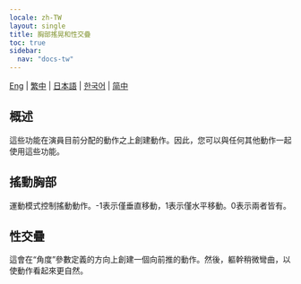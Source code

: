 ```yaml
---
locale: zh-TW
layout: single
title: 胸部搖晃和性交疊
toc: true
sidebar:
  nav: "docs-tw"
---
```

[Eng](/dancexr/features/boob_shake_sex_overlay) | [繁中](/tw/dancexr/features/boob_shake_sex_overlay) | [日本語](/jp/dancexr/features/boob_shake_sex_overlay) | [한국어](/kr/dancexr/features/boob_shake_sex_overlay) | [简中](/zh/dancexr/features/boob_shake_sex_overlay)


## 概述
這些功能在演員目前分配的動作之上創建動作。因此，您可以與任何其他動作一起使用這些功能。

## 搖動胸部
運動模式控制搖動動作。-1表示僅垂直移動，1表示僅水平移動。0表示兩者皆有。

## 性交疊
這會在“角度”參數定義的方向上創建一個向前推的動作。然後，軀幹稍微彎曲，以使動作看起來更自然。